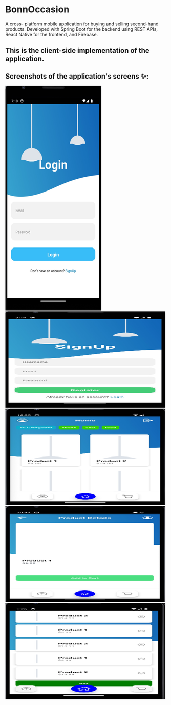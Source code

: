 # BonnOccasion
A cross- platform mobile application for buying and selling second-hand products. Developed with Spring Boot for the backend using REST APIs, React Native for the frontend, and Firebase.
## This is the client-side implementation of the application.
## Screenshots of the application's screens ✨:
<img src="assets/images/1.jpg" alt="Alt text" width="300" height="700">
<img src="assets/images/2.jpg" alt="Alt text" width="500" height="300">
<img src="assets/images/4.jpg" alt="Alt text" width="500" height="300">
<img src="assets/images/5.jpg" alt="Alt text" width="500" height="300">
<img src="assets/images/6.jpg" alt="Alt text" width="500" height="300">
